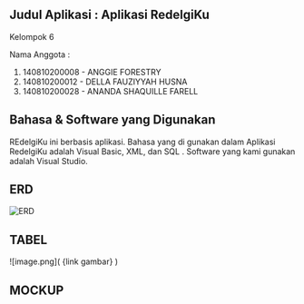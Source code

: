 ## Judul Aplikasi : Aplikasi RedelgiKu
Kelompok 6

Nama Anggota :

1. 140810200008 - ANGGIE FORESTRY
2. 140810200012 - DELLA FAUZIYYAH HUSNA
3. 140810200028 - ANANDA SHAQUILLE FARELL

## Bahasa & Software yang Digunakan
REdelgiKu ini berbasis aplikasi. Bahasa yang di gunakan dalam Aplikasi RedelgiKu adalah Visual Basic, XML, dan SQL . Software yang kami gunakan adalah Visual Studio.

## ERD
![ERD](https://user-images.githubusercontent.com/79688712/211580078-d43894d6-0954-4b80-b9cf-227815d76071.jpg)

## TABEL
![image.png]( {link gambar} )

## MOCKUP
